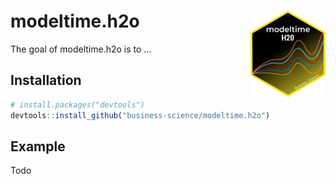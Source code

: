
<!-- README.md is generated from README.Rmd. Please edit that file -->

# modeltime.h2o <img src='man/figures/logo.png' align="right" height="138" />

<!-- badges: start -->
<!-- badges: end -->

The goal of modeltime.h2o is to …

## Installation

``` r
# install.packages("devtools")
devtools::install_github("business-science/modeltime.h2o")
```

## Example

Todo
